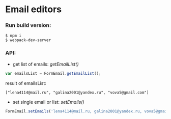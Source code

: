 # Email editors

### Run build version:
```
$ npm i
$ webpack-dev-server
```

### API:
- get list of emails: *getEmailList()*
```javascript
var emailsList = FormEmail.getEmailList();
```
result of emailsList:
```
["lena4114@mail.ru", "galina2001@yandex.ru", "vova5@gmail.com"]
```
- set single email or list: *setEmails()*
```javascript
FormEmail.setEmails('lena4114@mail.ru, galina2001@yandex.ru, vova5@gmail.com');
```